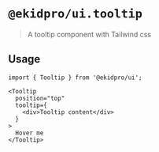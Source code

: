 # `@ekidpro/ui.tooltip`

> A tooltip component with Tailwind css

## Usage

```
import { Tooltip } from '@ekidpro/ui';

<Tooltip
  position="top"
  tooltip={
    <div>Tooltip content</div>
  }
>
  Hover me
</Tooltip>
```
